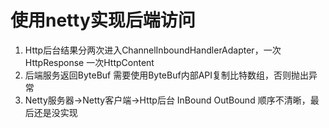 # 使用netty实现后端访问

1. Http后台结果分两次进入ChannelInboundHandlerAdapter，一次HttpResponse 一次HttpContent
2. 后端服务返回ByteBuf 需要使用ByteBuf内部API复制比特数组，否则抛出异常
3. Netty服务器->Netty客户端->Http后台 InBound OutBound 顺序不清晰，最后还是没实现